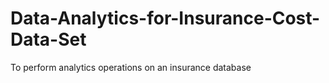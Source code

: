 # Data-Analytics-for-Insurance-Cost-Data-Set
 To perform analytics operations on an insurance database
